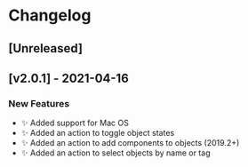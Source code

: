 # Changelog

## [Unreleased]

## [v2.0.1] - 2021-04-16

### New Features

- ✨ Added support for Mac OS
- ✨ Added an action to toggle object states
- ✨ Added an action to add components to objects (2019.2+)
- ✨ Added an action to select objects by name or tag
